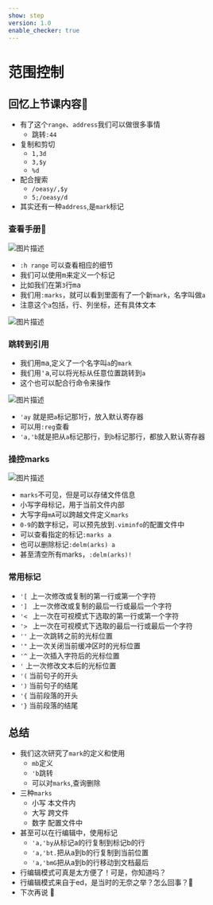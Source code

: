 ```yaml
---
show: step
version: 1.0
enable_checker: true
---
```


# 范围控制

## 回忆上节课内容🤔
- 有了这个`range`、`address`我们可以做很多事情
	- 跳转`:44`
- 复制和剪切
	- `1,3d`
	- `3,$y`
	- `%d`
- 配合搜索
	- `/oeasy/,$y`
	- `5;/oeasy/d`
- 其实还有一种`address`,是`mark`标记




### 查看手册📕

![图片描述](https://doc.shiyanlou.com/courses/uid1190679-20210202-1612228156060)

- `:h range` 可以查看相应的细节
- 我们可以使用<kbd>m</kbd>来定义一个标记
- 比如我们在第`3`行<kbd>m</kbd><kbd>a</kbd>
- 我们用`:marks`，就可以看到里面有了一个新`mark`，名字叫做`a`
- 注意这个`a`包括，行、列坐标，还有具体文本


![图片描述](https://doc.shiyanlou.com/courses/uid1190679-20210202-1612228321562)


### 跳转到引用

- 我们用<kbd>m</kbd><kbd>a</kbd>,定义了一个名字叫`a`的`mark`
- 我们用<kbd>'</kbd><kbd>a</kbd>,可以将光标从任意位置跳转到`a`
- 这个也可以配合行命令来操作
 
![图片描述](https://doc.shiyanlou.com/courses/uid1190679-20210202-1612228601425)

-  `'ay` 就是把`a`标记那1行，放入默认寄存器
-  可以用`:reg`查看
-  `'a,'b`就是把从`a`标记那行，到`b`标记那行，都放入默认寄存器

### 操控marks

![图片描述](https://doc.shiyanlou.com/courses/uid1190679-20210202-1612229513841)

- `marks`不可见，但是可以存储文件信息
- 小写字母标记，用于当前文件内部
- 大写字母`mA`可以跨越文件定义`marks`
- `0-9`的数字标记，可以预先放到`.viminfo`的配置文件中
- 可以查看指定的标记`:marks a`
- 也可以删除标记`:delm(arks) a`
- 甚至清空所有marks，`:delm(arks)!`


### 常用标记


- `'[ `上一次修改或复制的第一行或第一个字符
- `'] `	上一次修改或复制的最后一行或最后一个字符
- `'< `	上一次在可视模式下选取的第一行或第一个字符
- `'> ` 上一次在可视模式下选取的最后一行或最后一个字符
- `''`	上一次跳转之前的光标位置
- `'"`	上一次关闭当前缓冲区时的光标位置
- `'^`	上一次插入字符后的光标位置
- `'` 	上一次修改文本后的光标位置
- `'(`	当前句子的开头
- `')`	当前句子的结尾
- `'{`	当前段落的开头
- `'}`	当前段落的结尾

## 总结
- 我们这次研究了`mark`的定义和使用
	- `mb`定义
	- `'b`跳转
	- 可以对`marks`,查询删除
- 三种`marks`
	- 小写 本文件内
	- 大写 跨文件
	- 数字 配置文件中
- 甚至可以在行编辑中，使用标记
	- `'a,'by`从标记a的行复制到标记b的行
	- `'a,'bt.`把从a到b的行复制到当前位置
	- `'a,'bmG`把从a到b的行移动到文档最后
- 行编辑模式可真是太方便了！可是，你知道吗？
- 行编辑模式来自于ed，是当时的无奈之举？怎么回事？🤔
- 下次再说 👋






